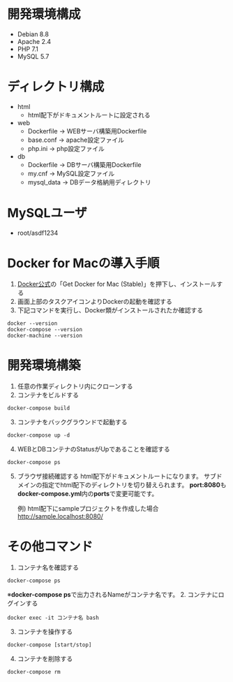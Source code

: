 # 開発環境構成
- Debian 8.8
- Apache 2.4
- PHP 7.1
- MySQL 5.7

# ディレクトリ構成
- html
    - html配下がドキュメントルートに設定される
- web
    - Dockerfile -> WEBサーバ構築用Dockerfile
    - base.conf -> apache設定ファイル
    - php.ini -> php設定ファイル
- db
    - Dockerfile -> DBサーバ構築用Dockerfile
    - my.cnf -> MySQL設定ファイル
    - mysql_data -> DBデータ格納用ディレクトリ

# MySQLユーザ
- root/asdf1234

# Docker for Macの導入手順
1. [Docker公式](https://docs.docker.com/docker-for-mac/install/#download-docker-for-mac)の「Get Docker for Mac (Stable)」を押下し、インストールする
2. 画面上部のタスクアイコンよりDockerの起動を確認する
3. 下記コマンドを実行し、Docker類がインストールされたか確認する
```
docker --version
docker-compose --version
docker-machine --version
```

# 開発環境構築
1. 任意の作業ディレクトリ内にクローンする
2. コンテナをビルドする
```
docker-compose build
```
3. コンテナをバックグラウンドで起動する
```
docker-compose up -d
```
4. WEBとDBコンテナのStatusがUpであることを確認する
```
docker-compose ps
```
5. ブラウザ接続確認する
    html配下がドキュメントルートになります。
    サブドメインの指定でhtml配下のディレクトリを切り替えられます。
    **port:8080**も**docker-compose.yml**内の**ports**で変更可能です。

    例) html配下にsampleプロジェクトを作成した場合
    http://sample.localhost:8080/

# その他コマンド
1. コンテナ名を確認する
```
docker-compose ps
```
※**docker-compose ps**で出力されるNameがコンテナ名です。
2. コンテナにログインする
```
docker exec -it コンテナ名 bash
```
3. コンテナを操作する
```
docker-compose [start/stop]
```
4. コンテナを削除する
```
docker-compose rm
```
